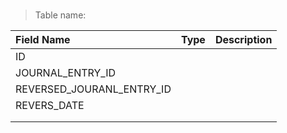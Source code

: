 
### 

> Table name: <B><B>

|  Field Name  | Type | Description|
| :------------ | :------------ |:------------ |
| ID  |   | |
| JOURNAL_ENTRY_ID  |   | |
| REVERSED_JOURANL_ENTRY_ID  |   | |
| REVERS_DATE  |   | |
|   |   | |
|   |   | |
